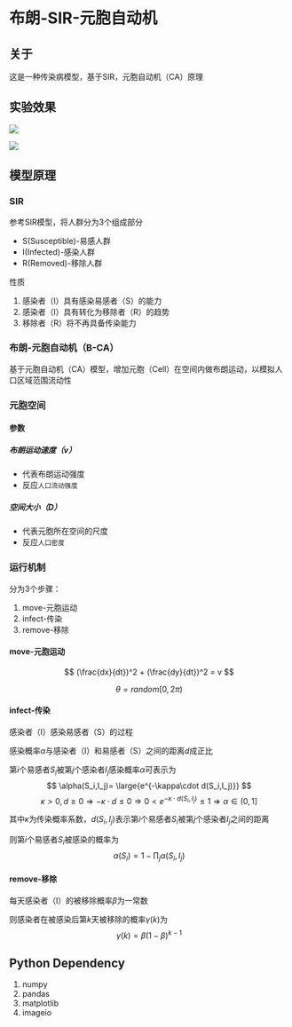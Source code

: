 # 布朗-SIR-元胞自动机

## 关于

这是一种传染病模型，基于SIR，元胞自动机（CA）原理

## 实验效果

![](./img/50days.gif)

![](./img/100days.gif)

## 模型原理

### SIR

参考SIR模型，将人群分为3个组成部分

* S(Susceptible)-易感人群
* I(Infected)-感染人群
* R(Removed)-移除人群

性质
1. 感染者（I）具有感染易感者（S）的能力
2. 感染者（I）具有转化为移除者（R）的趋势
3. 移除者（R）将不再具备传染能力

### 布朗-元胞自动机（B-CA）

基于元胞自动机（CA）模型，增加元胞（Cell）在空间内做布朗运动，以模拟人口区域范围流动性

### 元胞空间

#### 参数

##### 布朗运动速度（v）

* 代表布朗运动强度
* 反应`人口流动强度`

##### 空间大小（D）

* 代表元胞所在空间的尺度
* 反应`人口密度`

### 运行机制

分为3个步骤：

1. move-元胞运动
2. infect-传染
3. remove-移除

#### move-元胞运动

$$
(\frac{dx}{dt})^2 + (\frac{dy}{dt})^2 = v
$$

$$
\theta = random[0,2\pi)
$$

#### infect-传染

感染者（I）感染易感者（S）的过程

感染概率$\alpha$与感染者（I）和易感者（S）之间的距离$d$成正比

第$i$个易感者$S_i$被第$j$个感染者$I_j$感染概率$\alpha$可表示为
$$
\alpha(S_i,I_j)= \large{e^{-\kappa\cdot d(S_i,I_j)}}
$$
$$
\kappa>0,d\geq0 \Rightarrow -\kappa\cdot d\leq0\Rightarrow 0<e^{-\kappa\cdot d(S_i,I_j)} \leq1\Rightarrow \alpha\in(0,1]
$$

其中$\kappa$为传染概率系数，$d(S_i,I_j)$表示第$i$个易感者$S_i$被第$j$个感染者$I_j$之间的距离

则第$i$个易感者$S_i$被感染的概率为
$$
\alpha(S_i)=1-\prod_j\alpha(S_i,I_j)
$$

#### remove-移除

每天感染者（I）的被移除概率$\beta$为一常数

则感染者在被感染后第$k$天被移除的概率$\gamma(k)$为
$$
\gamma(k)=\beta(1-\beta)^{k-1}
$$

## Python Dependency

1. numpy
2. pandas
3. matplotlib
4. imageio



